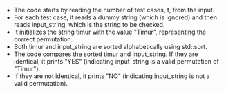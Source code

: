 - The code starts by reading the number of test cases, t, from the input.
- For each test case, it reads a dummy string (which is ignored) and then reads input_string, which is the string to be checked.
- It initializes the string timur with the value "Timur", representing the correct permutation.
- Both timur and input_string are sorted alphabetically using std::sort.
- The code compares the sorted timur and input_string. If they are identical, it prints "YES" (indicating input_string is a valid permutation of "Timur").
- If they are not identical, it prints "NO" (indicating input_string is not a valid permutation).
